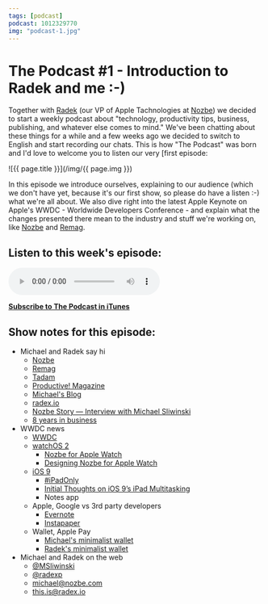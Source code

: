```yaml
---
tags: [podcast]
podcast: 1012329770
img: "podcast-1.jpg"
---
```


# The Podcast #1 - Introduction to Radek and me :-)

Together with [Radek][r] (our VP of Apple Tachnologies at [Nozbe][n]) we decided to start a weekly podcast about "technology, productivity tips, business, publishing, and whatever else comes to mind." We've been chatting about these things for a while and a few weeks ago we decided to switch to English and start recording our chats. This is how "The Podcast" was born and I'd love to welcome you to listen our very [first episode:

<!--More-->

![{{ page.title }}](/img/{{ page.img }})

In this episode we introduce ourselves, explaining to our audience (which we don't have yet, because it's our first show, so please do have a listen :-) what we're all about. We also dive right into the latest Apple Keynote on Apple's WWDC - Worldwide Developers Conference - and explain what the changes presented there mean to the industry and stuff we're working on, like [Nozbe][n] and [Remag](https://remag.me).

## Listen to this week's episode:

<audio controls>
<source src="https://files.nozbe.com/podcast/001.mp3" type="audio/mpeg">
</audio>

**[Subscribe to The Podcast in iTunes][i]**

## Show notes for this episode:

  * Michael and Radek say hi
    * [Nozbe](https://nozbe.com/)
    * [Remag](https://remag.me/)
    * [Tadam](http://tadamapp.com/)
    * [Productive! Magazine](http://productivemag.com/)
    * [Michael's Blog](https://sliwinski.com/)
    * [radex.io](http://radex.io/)
    * [Nozbe Story — Interview with Michael Sliwinski](https://sliwinski.com/nozbe-story/)
    * [8 years in business](https://sliwinski.com/8nozbe/)
  * WWDC news
    * [WWDC](https://developer.apple.com/wwdc/)
    * [watchOS 2](http://www.apple.com/watchos-2-preview/)
      * [Nozbe for Apple Watch](http://nozbe.watch/)
      * [Designing Nozbe for Apple Watch](https://nozbe.com/blog/applewatch/)
    * [iOS 9](http://www.apple.com/ios/ios9-preview/)
      * [#iPadOnly](http://ipadonly.com/)
      * [Initial Thoughts on iOS 9’s iPad Multitasking](http://www.macstories.net/stories/initial-thoughts-on-ios-9s-ipad-multitasking-a-deep-transformation/)
      * Notes app
    * Apple, Google vs 3rd party developers
      * [Evernote](https://evernote.com/)
      * [Instapaper](https://www.instapaper.com/)
    * Wallet, Apple Pay
      * [Michael's minimalist wallet](https://sliwinski.com/iphone6-wallet/)
      * [Radek's minimalist wallet](https://twitter.com/radexp/status/470523170785886208)
  * Michael and Radek on the web
    * [@MSliwinski](https://twitter.com/msliwinski)
    * [@radexp](https://twitter.com/radexp)
    * [michael@nozbe.com](mailto:michael@nozbe.com)
    * [this.is@radex.io](mailto:this.is@radex.io)

[e]: /podcast-1
[p]: /podcast
[n]: https://nozbe.com/?a=mike
[r]: https://michael.gratis/radex
[i]: https://michael.gratis/thepodcast